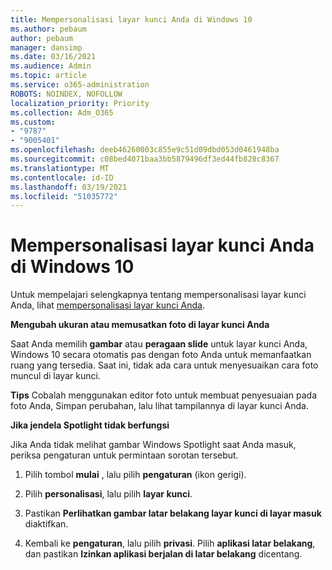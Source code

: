 ```yaml
---
title: Mempersonalisasi layar kunci Anda di Windows 10
ms.author: pebaum
author: pebaum
manager: dansimp
ms.date: 03/16/2021
ms.audience: Admin
ms.topic: article
ms.service: o365-administration
ROBOTS: NOINDEX, NOFOLLOW
localization_priority: Priority
ms.collection: Adm_O365
ms.custom:
- "9787"
- "9005401"
ms.openlocfilehash: deeb46260003c855e9c51d09dbd053d0461948ba
ms.sourcegitcommit: c08bed4071baa3bb5879496df3ed44fb828c8367
ms.translationtype: MT
ms.contentlocale: id-ID
ms.lasthandoff: 03/19/2021
ms.locfileid: "51035772"
---
```

# <a name="personalize-your-lock-screen-in-windows-10"></a>Mempersonalisasi layar kunci Anda di Windows 10

Untuk mempelajari selengkapnya tentang mempersonalisasi layar kunci Anda, lihat [mempersonalisasi layar kunci Anda](https://support.microsoft.com/windows/personalize-your-lock-screen-81dab9b0-35cf-887c-84a0-6de8ef72bea0).

**Mengubah ukuran atau memusatkan foto di layar kunci Anda**

Saat Anda memilih **gambar** atau **peragaan slide** untuk layar kunci Anda, Windows 10 secara otomatis pas dengan foto Anda untuk memanfaatkan ruang yang tersedia. Saat ini, tidak ada cara untuk menyesuaikan cara foto muncul di layar kunci.

**Tips** Cobalah menggunakan editor foto untuk membuat penyesuaian pada foto Anda, Simpan perubahan, lalu lihat tampilannya di layar kunci Anda.

**Jika jendela Spotlight tidak berfungsi**

Jika Anda tidak melihat gambar Windows Spotlight saat Anda masuk, periksa pengaturan untuk permintaan sorotan tersebut. 

1. Pilih tombol **mulai** , lalu pilih **pengaturan** (ikon gerigi).

1. Pilih **personalisasi**, lalu pilih **layar kunci**.

1. Pastikan **Perlihatkan gambar latar belakang layar kunci di layar masuk** diaktifkan.

1. Kembali ke **pengaturan**, lalu pilih **privasi**. Pilih **aplikasi latar belakang**, dan pastikan **Izinkan aplikasi berjalan di latar belakang** dicentang.